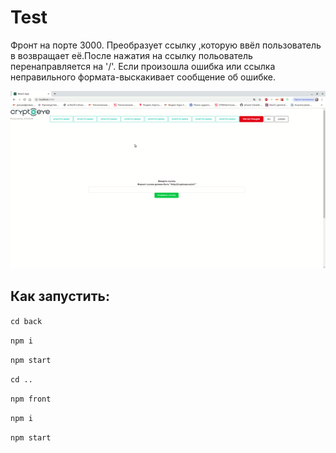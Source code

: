 # Test
Фронт на порте 3000.
Преобразует ссылку ,которую ввёл пользователь в возвращает её.После нажатия на ссылку польователь перенаправляется на '/'.
Если произошла ошибка или ссылка неправильного формата-выскакивает сообщение об ошибке.

![](123.gif)

## Как запустить:
``cd back``

``npm i``

``npm start``

``cd ..``

``npm front``

``npm i ``

``npm start``

